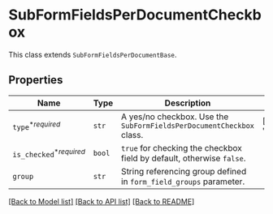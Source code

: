 # SubFormFieldsPerDocumentCheckbox

This class extends `SubFormFieldsPerDocumentBase`.

## Properties
Name | Type | Description | Notes
------------ | ------------- | ------------- | -------------
| `type`<sup>*_required_</sup> | ```str``` |  A yes/no checkbox. Use the `SubFormFieldsPerDocumentCheckbox` class.  |  [default to "checkbox"] |
| `is_checked`<sup>*_required_</sup> | ```bool``` |  `true` for checking the checkbox field by default, otherwise `false`.  |  |
| `group` | ```str``` |  String referencing group defined in `form_field_groups` parameter.  |  |

[[Back to Model list]](../README.md#documentation-for-models) [[Back to API list]](../README.md#documentation-for-api-endpoints) [[Back to README]](../README.md)


